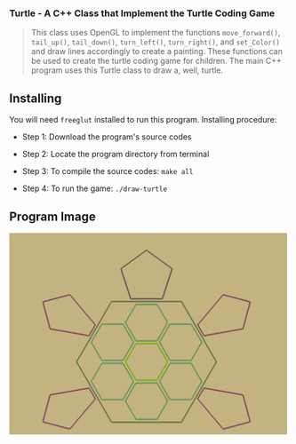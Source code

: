 ### Turtle - A C++ Class that Implement the Turtle Coding Game
> This class uses OpenGL to implement the functions `move_forward()`, `tail_up()`, `tail_down()`, `turn_left()`, `turn_right()`, and `set_Color()` 
and draw lines accordingly to create a painting. These functions can be used to create the turtle coding game for children. The main C++ program uses 
this Turtle class to draw a, well, turtle.

## Installing
You will need `freeglut` installed to run this program.
Installing procedure:
* Step 1: Download the program's source codes
* Step 2: Locate the program directory from terminal
* Step 3: To compile the source codes:
`make all`

* Step 4: To run the game:
`./draw-turtle`


## Program Image
<img src='./demo-img/demo.png' width='500px'>

